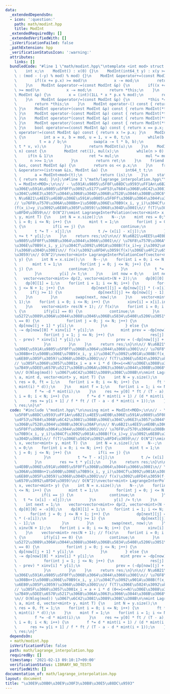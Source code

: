 ```yaml
---
data:
  _extendedDependsOn:
  - icon: ':question:'
    path: math/modint.hpp
    title: ModInt
  _extendedRequiredBy: []
  _extendedVerifiedWith: []
  _isVerificationFailed: false
  _pathExtension: hpp
  _verificationStatusIcon: ':warning:'
  attributes:
    links: []
  bundledCode: "#line 1 \"math/modint.hpp\"\ntemplate <int mod> struct ModInt {\n\
    \    int x;\n    ModInt() : x(0) {}\n    ModInt(int64_t y) : x(y >= 0 ? y % mod\
    \ : (mod - (-y) % mod) % mod) {}\n    ModInt &operator+=(const ModInt &p) {\n\
    \        if((x += p.x) >= mod)\n            x -= mod;\n        return *this;\n\
    \    }\n    ModInt &operator-=(const ModInt &p) {\n        if((x += mod - p.x)\
    \ >= mod)\n            x -= mod;\n        return *this;\n    }\n    ModInt &operator*=(const\
    \ ModInt &p) {\n        x = (int)(1LL * x * p.x % mod);\n        return *this;\n\
    \    }\n    ModInt &operator/=(const ModInt &p) {\n        *this *= p.inv();\n\
    \        return *this;\n    }\n    ModInt operator-() const { return ModInt(-x);\
    \ }\n    ModInt operator+(const ModInt &p) const { return ModInt(*this) += p;\
    \ }\n    ModInt operator-(const ModInt &p) const { return ModInt(*this) -= p;\
    \ }\n    ModInt operator*(const ModInt &p) const { return ModInt(*this) *= p;\
    \ }\n    ModInt operator/(const ModInt &p) const { return ModInt(*this) /= p;\
    \ }\n    bool operator==(const ModInt &p) const { return x == p.x; }\n    bool\
    \ operator!=(const ModInt &p) const { return x != p.x; }\n    ModInt inv() const\
    \ {\n        int a = x, b = mod, u = 1, v = 0, t;\n        while(b > 0) {\n  \
    \          t = a / b;\n            swap(a -= t * b, b);\n            swap(u -=\
    \ t * v, v);\n        }\n        return ModInt(u);\n    }\n    ModInt pow(int64_t\
    \ n) const {\n        ModInt ret(1), mul(x);\n        while(n > 0) {\n       \
    \     if(n & 1)\n                ret *= mul;\n            mul *= mul;\n      \
    \      n >>= 1;\n        }\n        return ret;\n    }\n    friend ostream &operator<<(ostream\
    \ &os, const ModInt &p) {\n        return os << p.x;\n    }\n    friend istream\
    \ &operator>>(istream &is, ModInt &a) {\n        int64_t t;\n        is >> t;\n\
    \        a = ModInt<mod>(t);\n        return (is);\n    }\n    static int get_mod()\
    \ { return mod; }\n};\n#line 2 \"math/lagrange_interpolation.hpp\"\n\nusing mint\
    \ = ModInt<MOD>;\n\n// - \u591A\u9805\u5F0F\u88DC\u9593\uFF1An\u6B21\u4EE5\u4E0B\
    \u306E\u591A\u9805\u5F0Ff\u3092\u5177\u4F53\u7684\u306B\u6C42\u3081\u308B\u306E\
    \u304C\u96E3\u3057\u3044\u3068\u304D\u306B\u7528\u3044\u308B\u30C6\u30AF\n\n//\
    \ N\u6B21\u4EE5\u4E0B\u306E\u591A\u9805\u5F0Ff\u306B\u3064\u3044\u3066\u3001\n\
    // \u76F8\u7570\u306A\u308Bn+1\u500B\u306E\u70B9(x_i, y_i)\u304Cf\u3092\u901A\u308B\
    (f(x_i)=y_i\u3092\u6E80\u305F\u3059)\u3068\u304D\u3001\n// f(T)\u306E\u5024\u3092\
    \u8FD4\u3059\n// O(N^2)\nmint LagrangeInterPolation(vector<mint> x, vector<mint>\
    \ y, mint T) {\n    int N = x.size();\n    N--;\n    mint res = 0;\n    for(int\
    \ i = 0; i <= N; i++) {\n        mint t = 1;\n        for(int j = 0; j <= N; j++)\
    \ {\n            if(i == j) {\n                continue;\n            }\n    \
    \        t *= T - x[j];\n            t /= (x[i] - x[j]);\n        }\n        res\
    \ += t * y[i];\n    }\n    return res;\n}\n\n// N\u6B21\u4EE5\u4E0B\u306E\u591A\
    \u9805\u5F0Ff\u306B\u3064\u3044\u3066\u3001\n// \u76F8\u7570\u306A\u308Bn+1\u500B\
    \u306E\u70B9(x_i, y_i)\u304Cf\u3092\u901A\u308B(f(x_i)=y_i\u3092\u6E80\u305F\u3059\
    )\u3068\u304D\u3001\n// f(x)\u3092\u8FD4\u3059(f(x)\u306E\u4FC2\u6570\u3092\u8FD4\
    \u3059)\n// O(N^2)\nvector<mint> LagrangeInterPolationCoef(vector<mint> x, vector<mint>\
    \ y) {\n    int N = x.size();\n    N--;\n    for(int i = 0; i <= N; i++) {\n \
    \       mint t = 1;\n        for(int j = 0; j <= N; j++) {\n            if(i ==\
    \ j) {\n                continue;\n            }\n            t *= (x[i] - x[j]);\n\
    \        }\n        y[i] /= t;\n    }\n    int now = 0;\n    int next = 1;\n \
    \   vector<vector<mint>> dp(2, vector<mint>(N + 2));\n    dp[0][0] = -x[0];\n\
    \    dp[0][1] = 1;\n    for(int i = 1; i <= N; i++) {\n        for(int j = 0;\
    \ j <= N + 1; j++) {\n            dp[next][j] = dp[now][j] * (-x[i]);\n      \
    \      if(j >= 1) {\n                dp[next][j] += dp[now][j - 1];\n        \
    \    }\n        }\n        swap(next, now);\n    }\n    vector<mint> xinv(N +\
    \ 1);\n    for(int i = 0; i <= N; i++) {\n        xinv[i] = x[i].inverse();\n\
    \    }\n    vector<mint> res(N + 1); // f(x)\n    for(int i = 0; i <= N; i++)\
    \ {\n        if(y[i] == 0) {\n            continue;\n        }\n        // 0\u3067\
    \u5272\u3089\u306A\u3044\u3088\u3046\u306B\u5834\u5408\u5206\u3051\n        if(x[i]\
    \ == 0) {\n            for(int j = 0; j <= N; j++) {\n                res[j] +=\
    \ dp[now][j + 1] * y[i];\n            }\n        } else {\n            res[0]\
    \ -= dp[now][0] * xinv[i] * y[i];\n            mint prev = -dp[now][0] * xinv[i];\n\
    \            for(int j = 1; j <= N; j++) {\n                res[j] -= (dp[now][j]\
    \ - prev) * xinv[i] * y[i];\n                prev = (-dp[now][j] + prev) * xinv[i];\n\
    \            }\n        }\n    }\n    return res;\n}\n\n// N\u6B21\u4EE5\u4E0B\
    \u306E\u591A\u9805\u5F0Ff\u306B\u3064\u3044\u3066\u3001\n// \u76F8\u7570\u306A\
    \u308Bn+1\u500B\u306E\u70B9(x_i, y_i)\u304Cf\u3092\u901A\u308B(f(x_i)=y_i\u3092\
    \u6E80\u305F\u3059)\u3068\u304D\u3001\n// f(T)\u306E\u5024\u3092\u8FD4\u3059\n\
    // \u305F\u3060\u3057\u3001x_i = a + i * d (0<=i<=N)\u306E\u3088\u3046\u306Bx_i\u304C\
    \u7B49\u5DEE\u6570\u5217\u306B\u306A\u3063\u3066\u3044\u308B\u3068\u304D\u3001\
    \n// O(Nlog(mod)) \u3067\u6C42\u3081\u3089\u308C\u308B\n\nmint LagrangeInterPolationArithmetic(mint\
    \ a, mint d, vector<mint> y, mint T) {\n    int N = y.size();\n    N--;\n    mint\
    \ res = 0, ft = 1;\n    for(int i = 0; i <= N; i++) {\n        ft *= (T - (a +\
    \ mint(i) * d));\n    }\n    mint f = 1;\n    for(int i = 1; i <= N; i++) {\n\
    \        f *= -d * mint(i);\n    }\n    res += y[0] * ft / (T - a);\n    for(int\
    \ i = 0; i < N; i++) {\n        f *= d * mint(i + 1) / (d * mint(i - N));\n  \
    \      res += y[i + 1] / f * ft / (T - a - d * mint(i + 1));\n    }\n    return\
    \ res;\n}\n"
  code: "#include \"modint.hpp\"\n\nusing mint = ModInt<MOD>;\n\n// - \u591A\u9805\
    \u5F0F\u88DC\u9593\uFF1An\u6B21\u4EE5\u4E0B\u306E\u591A\u9805\u5F0Ff\u3092\u5177\
    \u4F53\u7684\u306B\u6C42\u3081\u308B\u306E\u304C\u96E3\u3057\u3044\u3068\u304D\
    \u306B\u7528\u3044\u308B\u30C6\u30AF\n\n// N\u6B21\u4EE5\u4E0B\u306E\u591A\u9805\
    \u5F0Ff\u306B\u3064\u3044\u3066\u3001\n// \u76F8\u7570\u306A\u308Bn+1\u500B\u306E\
    \u70B9(x_i, y_i)\u304Cf\u3092\u901A\u308B(f(x_i)=y_i\u3092\u6E80\u305F\u3059)\u3068\
    \u304D\u3001\n// f(T)\u306E\u5024\u3092\u8FD4\u3059\n// O(N^2)\nmint LagrangeInterPolation(vector<mint>\
    \ x, vector<mint> y, mint T) {\n    int N = x.size();\n    N--;\n    mint res\
    \ = 0;\n    for(int i = 0; i <= N; i++) {\n        mint t = 1;\n        for(int\
    \ j = 0; j <= N; j++) {\n            if(i == j) {\n                continue;\n\
    \            }\n            t *= T - x[j];\n            t /= (x[i] - x[j]);\n\
    \        }\n        res += t * y[i];\n    }\n    return res;\n}\n\n// N\u6B21\u4EE5\
    \u4E0B\u306E\u591A\u9805\u5F0Ff\u306B\u3064\u3044\u3066\u3001\n// \u76F8\u7570\
    \u306A\u308Bn+1\u500B\u306E\u70B9(x_i, y_i)\u304Cf\u3092\u901A\u308B(f(x_i)=y_i\u3092\
    \u6E80\u305F\u3059)\u3068\u304D\u3001\n// f(x)\u3092\u8FD4\u3059(f(x)\u306E\u4FC2\
    \u6570\u3092\u8FD4\u3059)\n// O(N^2)\nvector<mint> LagrangeInterPolationCoef(vector<mint>\
    \ x, vector<mint> y) {\n    int N = x.size();\n    N--;\n    for(int i = 0; i\
    \ <= N; i++) {\n        mint t = 1;\n        for(int j = 0; j <= N; j++) {\n \
    \           if(i == j) {\n                continue;\n            }\n         \
    \   t *= (x[i] - x[j]);\n        }\n        y[i] /= t;\n    }\n    int now = 0;\n\
    \    int next = 1;\n    vector<vector<mint>> dp(2, vector<mint>(N + 2));\n   \
    \ dp[0][0] = -x[0];\n    dp[0][1] = 1;\n    for(int i = 1; i <= N; i++) {\n  \
    \      for(int j = 0; j <= N + 1; j++) {\n            dp[next][j] = dp[now][j]\
    \ * (-x[i]);\n            if(j >= 1) {\n                dp[next][j] += dp[now][j\
    \ - 1];\n            }\n        }\n        swap(next, now);\n    }\n    vector<mint>\
    \ xinv(N + 1);\n    for(int i = 0; i <= N; i++) {\n        xinv[i] = x[i].inverse();\n\
    \    }\n    vector<mint> res(N + 1); // f(x)\n    for(int i = 0; i <= N; i++)\
    \ {\n        if(y[i] == 0) {\n            continue;\n        }\n        // 0\u3067\
    \u5272\u3089\u306A\u3044\u3088\u3046\u306B\u5834\u5408\u5206\u3051\n        if(x[i]\
    \ == 0) {\n            for(int j = 0; j <= N; j++) {\n                res[j] +=\
    \ dp[now][j + 1] * y[i];\n            }\n        } else {\n            res[0]\
    \ -= dp[now][0] * xinv[i] * y[i];\n            mint prev = -dp[now][0] * xinv[i];\n\
    \            for(int j = 1; j <= N; j++) {\n                res[j] -= (dp[now][j]\
    \ - prev) * xinv[i] * y[i];\n                prev = (-dp[now][j] + prev) * xinv[i];\n\
    \            }\n        }\n    }\n    return res;\n}\n\n// N\u6B21\u4EE5\u4E0B\
    \u306E\u591A\u9805\u5F0Ff\u306B\u3064\u3044\u3066\u3001\n// \u76F8\u7570\u306A\
    \u308Bn+1\u500B\u306E\u70B9(x_i, y_i)\u304Cf\u3092\u901A\u308B(f(x_i)=y_i\u3092\
    \u6E80\u305F\u3059)\u3068\u304D\u3001\n// f(T)\u306E\u5024\u3092\u8FD4\u3059\n\
    // \u305F\u3060\u3057\u3001x_i = a + i * d (0<=i<=N)\u306E\u3088\u3046\u306Bx_i\u304C\
    \u7B49\u5DEE\u6570\u5217\u306B\u306A\u3063\u3066\u3044\u308B\u3068\u304D\u3001\
    \n// O(Nlog(mod)) \u3067\u6C42\u3081\u3089\u308C\u308B\n\nmint LagrangeInterPolationArithmetic(mint\
    \ a, mint d, vector<mint> y, mint T) {\n    int N = y.size();\n    N--;\n    mint\
    \ res = 0, ft = 1;\n    for(int i = 0; i <= N; i++) {\n        ft *= (T - (a +\
    \ mint(i) * d));\n    }\n    mint f = 1;\n    for(int i = 1; i <= N; i++) {\n\
    \        f *= -d * mint(i);\n    }\n    res += y[0] * ft / (T - a);\n    for(int\
    \ i = 0; i < N; i++) {\n        f *= d * mint(i + 1) / (d * mint(i - N));\n  \
    \      res += y[i + 1] / f * ft / (T - a - d * mint(i + 1));\n    }\n    return\
    \ res;\n}"
  dependsOn:
  - math/modint.hpp
  isVerificationFile: false
  path: math/lagrange_interpolation.hpp
  requiredBy: []
  timestamp: '2021-02-13 09:10:17+09:00'
  verificationStatus: LIBRARY_NO_TESTS
  verifiedWith: []
documentation_of: math/lagrange_interpolation.hpp
layout: document
title: "\u30E9\u30B0\u30E9\u30F3\u30B8\u30E5\u88DC\u9593"
---
```


